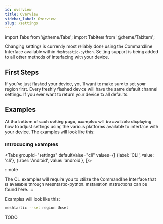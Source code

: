 ```yaml
---
id: overview
title: Overview
sidebar_label: Overview
slug: /settings
---
```

import Tabs from '@theme/Tabs';
import TabItem from '@theme/TabItem';

Changing settings is currently most reliably done using the Commandline Interface available within `Meshtastic-python`. Setting support is being added to all other methods of interfacing with your device.

## First Steps

If you've just flashed your device, you'll want to make sure to set your region first. Every freshly flashed device will have the same default channel settings. If you ever want to return your device to all defaults.

## Examples

At the bottom of each setting page, examples will be available displaying how to adjust settings using the various platforms available to interface with your device. The examples will look like this:
### Introducing Examples
<Tabs
  groupId="settings"
  defaultValue="cli"
  values={[
    {label: 'CLI', value: 'cli'},
    {label: 'Android', value: 'android'},
  ]}>
  <TabItem value="cli">

:::note
<!--- TODO add link --->
The CLI examples will require you to utilize the Commandline Interface that is available through Meshtastic-python. Installation instructions can be found here.
:::

  Examples will look like this:
  ```bash title="Example"
  meshtastic --set region Unset
  ```

  </TabItem>
  <TabItem value="android">

  TODO

  </TabItem>
</Tabs>
